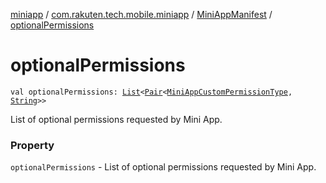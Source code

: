 [miniapp](../../index.md) / [com.rakuten.tech.mobile.miniapp](../index.md) / [MiniAppManifest](index.md) / [optionalPermissions](./optional-permissions.md)

# optionalPermissions

`val optionalPermissions: `[`List`](https://kotlinlang.org/api/latest/jvm/stdlib/kotlin.collections/-list/index.html)`<`[`Pair`](https://kotlinlang.org/api/latest/jvm/stdlib/kotlin/-pair/index.html)`<`[`MiniAppCustomPermissionType`](../../com.rakuten.tech.mobile.miniapp.permission/-mini-app-custom-permission-type/index.md)`, `[`String`](https://kotlinlang.org/api/latest/jvm/stdlib/kotlin/-string/index.html)`>>`

List of optional permissions requested by Mini App.

### Property

`optionalPermissions` - List of optional permissions requested by Mini App.